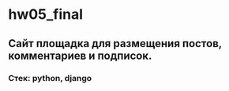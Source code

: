 # hw05_final
##   Сайт площадка для размещения постов, комментариев и подписок.
### Стек: python, django 
